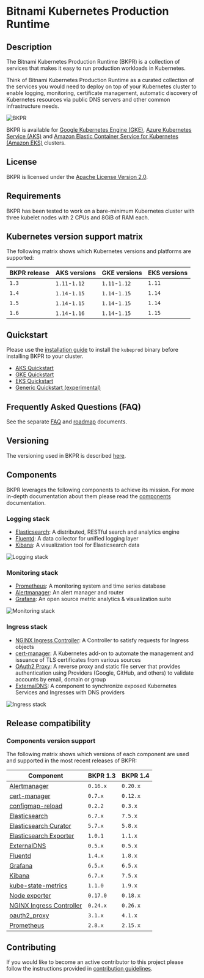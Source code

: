 # Bitnami Kubernetes Production Runtime

## Description

The Bitnami Kubernetes Production Runtime (BKPR) is a collection of services that makes it easy to run production workloads in Kubernetes.

Think of Bitnami Kubernetes Production Runtime as a curated collection of the services you would need to deploy on top of your Kubernetes cluster to enable logging, monitoring, certificate management, automatic discovery of Kubernetes resources via public DNS servers and other common infrastructure needs.

![BKPR](images/BKPR.png)

BKPR is available for [Google Kubernetes Engine (GKE)](https://cloud.google.com/kubernetes-engine), [Azure Kubernetes Service (AKS)](https://azure.microsoft.com/en-in/services/kubernetes-service/) and [Amazon Elastic Container Service for Kubernetes (Amazon EKS)](https://aws.amazon.com/eks/) clusters.

## License

BKPR is licensed under the [Apache License Version 2.0](LICENSE).

## Requirements

BKPR has been tested to work on a bare-minimum Kubernetes cluster with three kubelet nodes with 2 CPUs and 8GiB of RAM each.

## Kubernetes version support matrix

The following matrix shows which Kubernetes versions and platforms are supported:

| BKPR release |  AKS versions |  GKE versions |  EKS versions |
|--------------|---------------|---------------|---------------|
| `1.3`        | `1.11`-`1.12` | `1.11`-`1.12` | `1.11`        |
| `1.4`        | `1.14`-`1.15` | `1.14`-`1.15` | `1.14`        |
| `1.5`        | `1.14`-`1.15` | `1.14`-`1.15` | `1.14`        |
| `1.6`        | `1.14`-`1.16` | `1.14`-`1.15` | `1.15`        |

## Quickstart

Please use the [installation guide](docs/install.md) to install the `kubeprod` binary before installing BKPR to your cluster.

* [AKS Quickstart](docs/quickstart-aks.md)
* [GKE Quickstart](docs/quickstart-gke.md)
* [EKS Quickstart](docs/quickstart-eks.md)
* [Generic Quickstart (experimental)](docs/quickstart-generic.md)

## Frequently Asked Questions (FAQ)

See the separate [FAQ](docs/FAQ.md) and [roadmap](docs/roadmap.md) documents.

## Versioning

The versioning used in BKPR is described [here](docs/versioning.md).

## Components

BKPR leverages the following components to achieve its mission. For more in-depth documentation about them please read the [components](docs/components.md) documentation.

### Logging stack

* [Elasticsearch](docs/components.md#elasticsearch): A distributed, RESTful search and analytics engine
* [Fluentd](docs/components.md#fluentd): A data collector for unified logging layer
* [Kibana](docs/components.md#kibana): A visualization tool for Elasticsearch data

![Logging stack](docs/images/logging-stack.png)

### Monitoring stack

* [Prometheus](docs/components.md#prometheus): A monitoring system and time series database
* [Alertmanager](docs/components.md#alertmanager): An alert manager and router
* [Grafana](docs/components.md#grafana): An open source metric analytics & visualization suite

![Monitoring stack](docs/images/monitoring-stack.png)

### Ingress stack

* [NGINX Ingress Controller](docs/components.md#nginx-ingress-controller): A Controller to satisfy requests for Ingress objects
* [cert-manager](docs/components.md#cert-manager): A Kubernetes add-on to automate the management and issuance of TLS certificates from various sources
* [OAuth2 Proxy](docs/components.md#oauth2-proxy): A reverse proxy and static file server that provides authentication using Providers (Google, GitHub, and others) to validate accounts by email, domain or group
* [ExternalDNS](docs/components.md#externaldns): A component to synchronize exposed Kubernetes Services and Ingresses with DNS providers

![Ingress stack](docs/images/ingress-stack.png)

## Release compatibility

### Components version support

The following matrix shows which versions of each component are used and supported in the most recent releases of BKPR:

|                                              Component                                               | BKPR 1.3 | BKPR 1.4 |
|------------------------------------------------------------------------------------------------------|----------|----------|
| [Alertmanager](https://prometheus.io/docs/alerting/alertmanager/)                                    | `0.16.x` | `0.20.x` |
| [cert-manager](https://cert-manager.io/docs/)                                                        | `0.7.x`  | `0.12.x` |
| [configmap-reload](https://github.com/jimmidyson/configmap-reload)                                   | `0.2.2`  | `0.3.x`  |
| [Elasticsearch](https://www.elastic.co/products/elasticsearch)                                       | `6.7.x`  | `7.5.x`  |
| [Elasticsearch Curator](https://www.elastic.co/guide/en/elasticsearch/client/curator/5.8/about.html) | `5.7.x`  | `5.8.x`  |
| [Elasticsearch Exporter](https://github.com/justwatchcom/elasticsearch_exporter)                     | `1.0.1`  | `1.1.x`  |
| [ExternalDNS](https://github.com/kubernetes-sigs/external-dns)                                       | `0.5.x`  | `0.5.x`  |
| [Fluentd](https://www.fluentd.org/)                                                                  | `1.4.x`  | `1.8.x`  |
| [Grafana](https://grafana.com/)                                                                      | `6.5.x`  | `6.5.x`  |
| [Kibana](https://www.elastic.co/products/kibana)                                                     | `6.7.x`  | `7.5.x`  |
| [kube-state-metrics](https://github.com/kubernetes/kube-state-metrics)                               | `1.1.0`  | `1.9.x`  |
| [Node exporter](https://github.com/prometheus/node_exporter)                                         | `0.17.0` | `0.18.x` |
| [NGINX Ingress Controller](https://github.com/kubernetes/ingress-nginx)                              | `0.24.x` | `0.26.x` |
| [oauth2_proxy](https://github.com/pusher/oauth2_proxy)                                               | `3.1.x`  | `4.1.x`  |
| [Prometheus](https://prometheus.io/)                                                                 | `2.8.x`  | `2.15.x` |

## Contributing

If you would like to become an active contributor to this project please follow the instructions provided in [contribution guidelines](CONTRIBUTING.md).

